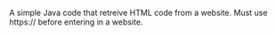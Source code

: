 A simple Java code that retreive HTML code from a website. Must use https:// before entering in a website.
